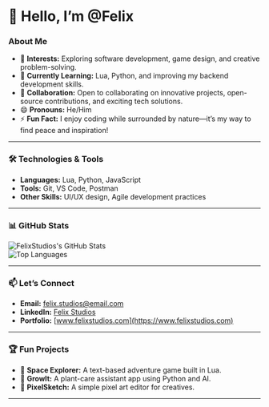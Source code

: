 # 👋 Hello, I’m @Felix

### About Me  
- 👀 **Interests:** Exploring software development, game design, and creative problem-solving.  
- 🌱 **Currently Learning:** Lua, Python, and improving my backend development skills.  
- 💞️ **Collaboration:** Open to collaborating on innovative projects, open-source contributions, and exciting tech solutions.  
- 😄 **Pronouns:** He/Him  
- ⚡ **Fun Fact:** I enjoy coding while surrounded by nature—it’s my way to find peace and inspiration!  

---

### 🛠️ Technologies & Tools  
- **Languages:** Lua, Python, JavaScript  
- **Tools:** Git, VS Code, Postman  
- **Other Skills:** UI/UX design, Agile development practices  

---

### 📊 GitHub Stats  

![FelixStudios's GitHub Stats](https://github-readme-stats.vercel.app/api?username=FelixStudios&show_icons=true&theme=radical&hide=prs,issues)  
![Top Languages](https://github-readme-stats.vercel.app/api/top-langs/?username=FelixStudios&layout=compact&theme=radical)  

---

### 📫 Let’s Connect  
- **Email:** [felix.studios@email.com](mailto:felix.studios@email.com)  
- **LinkedIn:** [Felix Studios](https://www.linkedin.com/in/felix-studios)  
- **Portfolio:** [www.felixstudios.com](https://www.felixstudios.com)  

---

### 🏆 Fun Projects  
- 🌌 **Space Explorer:** A text-based adventure game built in Lua.  
- 🌱 **GrowIt:** A plant-care assistant app using Python and AI.  
- 🎨 **PixelSketch:** A simple pixel art editor for creatives.  

---

<!---
FelixStudios/FelixStudios is a ✨ special ✨ repository because its `README.md` (this file) appears on your GitHub profile.
You can click the Preview link to take a look at your changes.
--->
